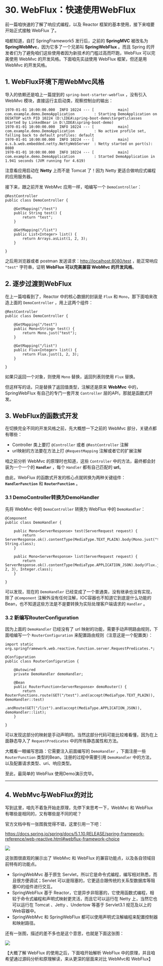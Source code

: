 # 30\. WebFlux：快速使用WebFlux

前一篇咱快速的了解了响应式编程，以及 Reactor 框架的基本使用，接下来咱要开始正式接触 WebFlux 了。

咱都知道，自打 SpringFramework5 发行后，之前的 **SpringMVC** 被改名为 **SpringWebMvc**，因为它多了一个兄弟叫 **SpringWebFlux** 。而且 Spring 的开发者们为了避免咱们这些使用者因为新技术的门槛过高而吓跑，WebFlux 可以完美使用 WebMvc 的开发风格。下面咱先实战使用 WebFlux 框架，但还是用 WebMvc 的开发风格。

## 1\. WebFlux环境下用WebMvc风格

导入的依赖还是咱上一篇提到的 `spring-boot-starter-webflux` ，没有引入 WebMvc 模块，直接运行主启动类，观察控制台的输出：

```
1970-01-01 10:00:00.000  INFO 10224 --- [           main] com.example.demo.DemoApplication         : Starting DemoApplication on DESKTOP with PID 10224 (D:\IDEA\spring-boot-demo\target\classes started by LinkedBear in D:\IDEA\spring-boot-demo)
1970-01-01 10:00:00.000  INFO 10224 --- [           main] com.example.demo.DemoApplication         : No active profile set, falling back to default profiles: default
1970-01-01 10:00:00.000  INFO 10224 --- [           main] o.s.b.web.embedded.netty.NettyWebServer  : Netty started on port(s): 8080
1970-01-01 10:00:00.000  INFO 10224 --- [           main] com.example.demo.DemoApplication         : Started DemoApplication in 1.941 seconds (JVM running for 4.619)
```

注意看应用启动在 **Netty** 上而不是 Tomcat 了！因为 Netty 更适合做响应式编程的应用服务器。

接下来，跟之前开发 WebMvc 应用一样，咱编写一个 `DemoController`：

```
@RestController
public class DemoController {
    
    @GetMapping("/test")
    public String test() {
        return "test";
    }
    
    @GetMapping("/list")
    public List<Integer> list() {
        return Arrays.asList(1, 2, 3);
    }
    
}
```

之后用浏览器或者 postman 发送请求：<http://localhost:8080/test> ，能正常响应 `"test"` 字符串，证明 **WebFlux 可以完美兼容 WebMvc 的开发风格**。

## 2\. 逐步过渡到WebFlux

在上一篇咱看到了，Reactor 中的核心数据的封装是 `Flux` 和 `Mono`，那下面咱来改造上面的 `DemoController` ，用上这两个组件：

```
@RestController
public class DemoController {
    
    @GetMapping("/test")
    public Mono<String> test() {
        return Mono.just("test");
    }
    
    @GetMapping("/list")
    public Flux<Integer> list() {
        return Flux.just(1, 2, 3);
    }
    
}
```

如果只返回一个对象，则使用 `Mono` 替换，返回列表则使用 `Flux` 替换。

但这样写的话，只是替换了返回值类型，注解还是原来 **WebMvc** 中的，SpringWebFlux 有自己的专门一套开发 `Controller` 层的API，那就是函数式开发。

## 3\. WebFlux的函数式开发

在切换完全不同的开发风格之前，先大概想一下之前的 WebMvc 部分，关键点都有哪些：

* Controller 类上要打 `@Controller` 或者 `@RestController` 注解
* url映射的方法要在方法上打 `@RequestMapping` 注解或者它的扩展注解

咱之前分析 WebMvc 的原理时也知道，这些 `Controller` 中的方法，最终都会封装为一个一个的 **`Handler`** ，每个 `Handler` 都有自己匹配的 **url**。

由此，WebFlux 的函数式开发的核心点就转换为两种关键组件：**`HandlerFunction`** 和 **`RouterFunction`** 。

### 3.1 DemoController转换为DemoHandler

先将 WebMvc 中的 `DemoController` 转换为 WebFlux 中的 `DemoHandler`：

```
@Component
public class DemoHandler {
    
    public Mono<ServerResponse> test(ServerRequest request) {
        return ServerResponse.ok().contentType(MediaType.TEXT_PLAIN).body(Mono.just("test"), String.class);
    }
    
    public Mono<ServerResponse> list(ServerRequest request) {
        return ServerResponse.ok().contentType(MediaType.APPLICATION_JSON).body(Flux.just(1, 2, 3), Integer.class);
    }
    
}
```

可以发现，现在的 `DemoHandler` 已经变成了一个普通类，没有继承也没有实现，除了 `@Component` 注解外没有任何注解，IOC容器也不知道它到底是什么功能的Bean，也不知道这些方法是不是要转换为实际处理客户端请求的 `Handler` 。

### 3.2 新编写RouterConfiguration

因为上面的 `DemoHandler` 已经没有了 url 映射的功能，需要手动声明路由规则，下面咱编写一个 `RouterConfiguration` 来配置路由规则（注意这是一个配置类）：

```
import static org.springframework.web.reactive.function.server.RequestPredicates.*;

@Configuration
public class RouterConfiguration {
    
    @Autowired
    private DemoHandler demoHandler;
    
    @Bean
    public RouterFunction<ServerResponse> demoRouter() {
        return RouterFunctions.route(GET("/test").and(accept(MediaType.TEXT_PLAIN)), demoHandler::test)
                .andRoute(GET("/list").and(accept(MediaType.APPLICATION_JSON)), demoHandler::list);
    }
    
}
```

可以发现这部分的映射是手动声明的。当然这部分代码可能比较难看懂，因为在上面静态导入了 `RequestPredicates` 中的所有静态属性和方法。

大概看一眼编写思路：它需要注入前面编写的 `DemoHandler` ，下面注册一些 `RouterFunction` 类型的Bean，注册的过程中需要引用 `DemoHandler` 中的方法，以及配置请求类型、uri、响应类型。

至此，最简单的 WebFlux 使用Demo演示完毕。

* * *

## 4\. WebMvc与WebFlux的对比

写到这里，咱先不着急开始走原理，先停下来思考一下，WebMvc 和 WebFlux 有哪些是相同的，又有哪些是不同的呢？

官方文档中有一张图我觉得不错，这里引用一下吧：

<https://docs.spring.io/spring/docs/5.1.10.RELEASE/spring-framework-reference/web-reactive.html#webflux-framework-choice>

![](https://user-gold-cdn.xitu.io/2019/10/30/16e1cb164803d562?w=480&h=268&f=png&s=71138)

这张图很直观的展示出了 WebMvc 和 WebFlux 的兼容功能点，以及各自领域目前特有的功能点。

* SpringWebMvc 基于原生 Servlet，所以它是命令式编程，编写相对熟悉，而且很方便调试；Servlet 可以是阻塞的，它更适合跟传统的关系型数据库等阻塞IO的组件进行交互。
* SpringWebFlux 基于 Reactor，它是异步非阻塞的，它使用函数式编程，相较于命令式编程和声明式映射更灵活，而且它可以运行在 Netty 上，当然它也可以运行在 Tomcat 、Jetty 、Undertow 等基于 Servlet3.1 规范及以上的Web容器中。
* SpringWebMvc 和 SpringWebFlux 都可以使用声明式注解编程来配置控制器和映射路径。

还有一张图，描述的差不多也是这个意思，也就是下面这张图：

![](https://user-gold-cdn.xitu.io/2019/10/30/16e1cb17f7be820a?w=520&h=272&f=png&s=40259)

【大概了解 WebFlux 的使用之后，下面咱开始解析 WebFlux 中的原理，并且咱希望通过源码分析和原理解读，来从更深的层面来对比 WebMvc和 WebFlux】
